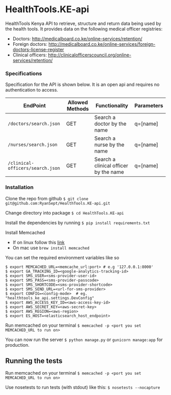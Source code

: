 # HealthTools.KE-api
HealthTools Kenya API to retrieve, structure and return data being used by the health tools. It provides
data on the following medical officer registries: 

- Doctors: http://medicalboard.co.ke/online-services/retention/
- Foreign doctors: http://medicalboard.co.ke/online-services/foreign-doctors-license-register
- Clinical officers: http://clinicalofficerscouncil.org/online-services/retention/

### Specifications
Specification for the API is shown below. It is an open api and requires no authentication to access.


| EndPoint                            | Allowed Methods  | Functionality                                            | Parameters |
|-------------------------------------|------------------|----------------------------------------------------------|------------|
| `/doctors/search.json`              | GET              | Search a doctor by the name                              | q=[name]   |
| `/nurses/search.json`               | GET              | Search a nurse by the name                               | q=[name]   |
| `/clinical-officers/search.json`    | GET              | Search a clinical officer by the name                    | q=[name]   |


### Installation
Clone the repo from github `$ git clone git@github.com:RyanSept/HealthTools.KE-api.git`

Change directory into package `$ cd HealthTools.KE-api`

Install the dependencies by running `$ pip install requirements.txt`

Install Memcached
 * If on linux follow this [link](https://github.com/memcached/memcached/wiki/Install)
 * On mac use `brew install memcached`

You can set the required environment variables like so
```<>
$ export MEMCACHED_URL=<memcache_url:port> # e.g '127.0.0.1:8000'
$ export GA_TRACKING_ID=<google-analytics-tracking-id>
$ export SMS_USER=<sms-provider-user-id>
$ export SMS_PASS=<sms-provider-passcode>
$ export SMS_SHORTCODE=<sms-provider-shortcode>
$ export SMS_SEND_URL=<url-for-sms-provider>
$ export CONFIG=<config-mode>  # eg. "healthtools_ke_api.settings.DevConfig"
$ export AWS_ACCESS_KEY_ID=<aws-access-key-id>
$ export AWS_SECRET_KEY=<aws-secret-key>
$ export AWS_REGION=<aws-region>
$ export ES_HOST=<elasticsearch_host_endpoint>
```

Run memcached on your terminal `$ memcached -p <port you set MEMCACHED_URL to run on>`

You can now run the server `$ python manage.py` or `gunicorn manage:app` for production.



## Running the tests

Run memcached on your terminal `$ memcached -p <port you set MEMCACHED_URL to run on>`

Use nosetests to run tests (with stdout) like this:
```$ nosetests --nocapture```